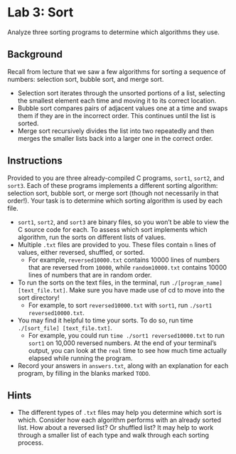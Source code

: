 # Lab 3: Sort

Analyze three sorting programs to determine which algorithms they use.

## Background

Recall from lecture that we saw a few algorithms for sorting a sequence of numbers: selection sort, bubble sort, and merge sort.

- Selection sort iterates through the unsorted portions of a list, selecting the smallest element each time and moving it to its correct location.
- Bubble sort compares pairs of adjacent values one at a time and swaps them if they are in the incorrect order. This continues until the list is sorted.
- Merge sort recursively divides the list into two repeatedly and then merges the smaller lists back into a larger one in the correct order.

## Instructions

Provided to you are three already-compiled C programs, `sort1`, `sort2`, and `sort3`. Each of these programs implements a different sorting algorithm: selection sort, bubble sort, or merge sort (though not necessarily in that order!). Your task is to determine which sorting algorithm is used by each file.

- `sort1`, `sort2`, and `sort3` are binary files, so you won’t be able to view the C source code for each. To assess which sort implements which algorithm, run the sorts on different lists of values.
- Multiple `.txt` files are provided to you. These files contain `n` lines of values, either reversed, shuffled, or sorted.
  - For example, `reversed10000.txt` contains 10000 lines of numbers that are reversed from `10000`, while `random10000.txt` contains 10000 lines of numbers that are in random order.
- To run the sorts on the text files, in the terminal, run `./[program_name]` `[text_file.txt]`. Make sure you have made use of cd to move into the sort directory!
  - For example, to sort `reversed10000.txt` with `sort1`, run `./sort1 reversed10000.txt`.
- You may find it helpful to time your sorts. To do so, run time `./[sort_file] [text_file.txt]`.
  - For example, you could run `time ./sort1 reversed10000.txt` to run `sort1` on 10,000 reversed numbers. At the end of your terminal’s output, you can look at the `real` time to see how much time actually elapsed while running the program.
- Record your answers in `answers.txt`, along with an explanation for each program, by filling in the blanks marked `TODO`.

## Hints

- The different types of `.txt` files may help you determine which sort is which. Consider how each algorithm performs with an already sorted list. How about a reversed list? Or shuffled list? It may help to work through a smaller list of each type and walk through each sorting process.